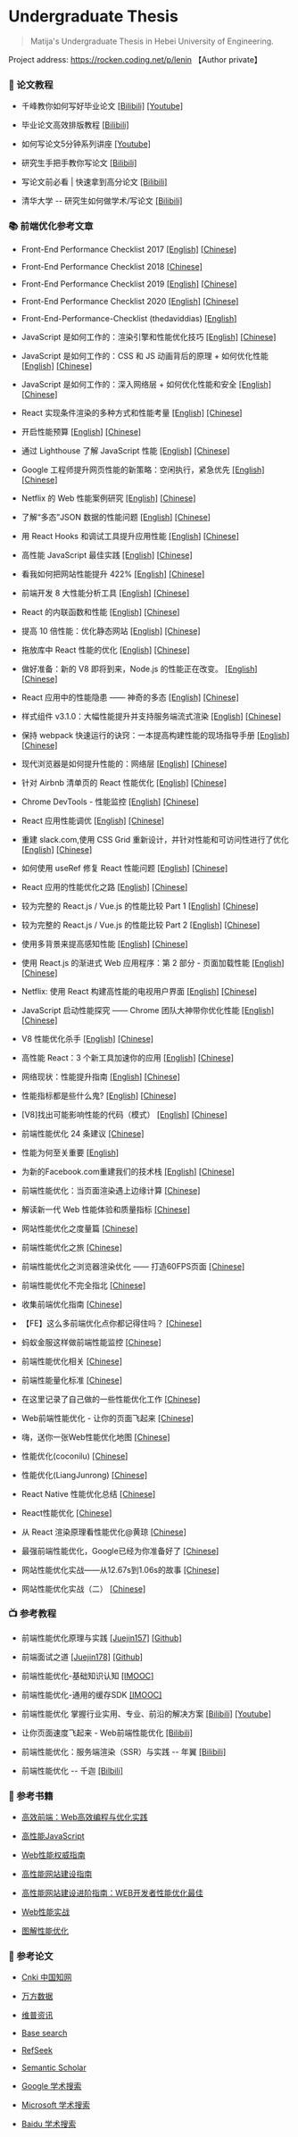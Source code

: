 # Undergraduate Thesis


> Matija's Undergraduate Thesis in Hebei University of Engineering.

Project address: https://rocken.coding.net/p/lenin 【Author private】

### 📰 论文教程

 - 千峰教你如何写好毕业论文 [[Bilibili]](https://www.bilibili.com/video/BV1Gb411g73P) [[Youtube]](https://www.youtube.com/playlist?list=PLwDQt7s1o9J7hn46H0aA6Io0fNV9q5ddk)
 
 - 毕业论文高效排版教程 [[Bilibili]](https://www.bilibili.com/video/BV1hJ41157nT)
 
 - 如何写论文5分钟系列讲座 [[Youtube]](https://www.youtube.com/playlist?list=PLCv-pdXpV6AgnZJd7AcaitvOrgwXbVF9a)
 
 - 研究生手把手教你写论文 [[Bilibili]](https://www.bilibili.com/video/BV1KJ411R7Y8)
 
 - 写论文前必看 | 快速拿到高分论文 [[Bilibili]](https://www.bilibili.com/video/BV13J41197yK)
 
 - 清华大学 -- 研究生如何做学术/写论文 [[Bilibili]](https://www.bilibili.com/video/BV1vE411J7mG)


### 📚 前端优化参考文章

 - Front-End Performance Checklist 2017 [[English]](https://www.smashingmagazine.com/2016/12/front-end-performance-checklist-2017-pdf-pages/) [[Chinese]](https://mp.weixin.qq.com/s/g4_XfZR81_L29G2q3ue4aw)
 
 - Front-End Performance Checklist 2018 [[Chinese]](https://github.com/xitu/gold-miner/blob/master/TODO/front-end-performance-checklist-2018-1.md)
 
 - Front-End Performance Checklist 2019 [[English]](https://www.smashingmagazine.com/2019/01/front-end-performance-checklist-2019-pdf-pages/) [[Chinese]](https://github.com/xitu/gold-miner/blob/master/TODO1/front-end-performance-checklist-2019-pdf-pages-1.md)

 - Front-End Performance Checklist 2020 [[English]](https://www.smashingmagazine.com/2020/01/front-end-performance-checklist-2020-pdf-pages/) [[Chinese]](https://mp.weixin.qq.com/s/rPnRfsIlGwAZIm2yNAdUzg)
 
 - Front-End-Performance-Checklist (thedaviddias)  [[English]](https://github.com/thedaviddias/Front-End-Performance-Checklist)
 
 - JavaScript 是如何工作的：渲染引擎和性能优化技巧 [[English]](https://blog.sessionstack.com/how-javascript-works-the-rendering-engine-and-tips-to-optimize-its-performance-7b95553baeda?gi=c780592644ad) [[Chinese]](https://github.com/xitu/gold-miner/blob/master/TODO1/how-javascript-works-the-rendering-engine-and-tips-to-optimize-its-performance.md)
 
 - JavaScript 是如何工作的：CSS 和 JS 动画背后的原理 + 如何优化性能 [[English]](https://blog.sessionstack.com/how-javascript-works-under-the-hood-of-css-and-js-animations-how-to-optimize-their-performance-db0e79586216) [[Chinese]](https://github.com/xitu/gold-miner/blob/master/TODO1/how-javascript-works-under-the-hood-of-css-and-js-animations-how-to-optimize-their-performance.md)

 - JavaScript 是如何工作的：深入网络层 + 如何优化性能和安全 [[English]](https://blog.sessionstack.com/how-javascript-works-inside-the-networking-layer-how-to-optimize-its-performance-and-security-f71b7414d34c) [[Chinese]](https://github.com/xitu/gold-miner/blob/master/TODO1/how-javascript-works-inside-the-networking-layer-how-to-optimize-its-performance-and-security.md)

 - React 实现条件渲染的多种方式和性能考量 [[English]](https://blog.logrocket.com/conditional-rendering-in-react-c6b0e5af381e/) [[Chinese]](https://github.com/xitu/gold-miner/blob/master/TODO1/conditional-rendering-in-react.md)

 - 开启性能预算 [[English]](https://medium.com/@addyosmani/start-performance-budgeting-dabde04cf6a3) [[Chinese]](https://github.com/xitu/gold-miner/blob/master/TODO1/start-performance-budgeting.md)
 - 通过 Lighthouse 了解 JavaScript 性能 [[English]](https://dev.to/addyosmani/shine-a-light-on-javascript-performance-with-lighthouse-1opf) [[Chinese]](https://github.com/xitu/gold-miner/blob/master/TODO1/shine-a-light-on-javascript-performance-with-lighthouse-1opf.md)
 - Google 工程师提升网页性能的新策略：空闲执行，紧急优先 [[English]](https://philipwalton.com/articles/idle-until-urgent/?utm_source=mybridge&utm_medium=blog&utm_campaign=read_more) [[Chinese]](https://github.com/xitu/gold-miner/blob/master/TODO1/idle-until-urgent.md)

 - Netflix 的 Web 性能案例研究 [[English]](https://medium.com/dev-channel/a-netflix-web-performance-case-study-c0bcde26a9d9) [[Chinese]](https://github.com/xitu/gold-miner/blob/master/TODO1/a-netflix-web-performance-case-study.md)

 - 了解“多态”JSON 数据的性能问题 [[English]](https://medium.com/wolfram-developers/understanding-a-performance-issue-with-polymorphic-json-data-e7e4cd079be0) [[Chinese]](https://github.com/xitu/gold-miner/blob/master/TODO1/understanding-a-performance-issue-with-polymorphic-json-data.md)
 
 - 用 React Hooks 和调试工具提升应用性能 [[English]](https://medium.com/clever-franke/increase-your-apps-performance-with-react-hooks-and-the-react-dev-tools-bfa67e72299c) [[Chinese]](https://github.com/xitu/gold-miner/blob/master/TODO1/increase-your-apps-performance-with-react-hooks-and-the-react-dev-tools.md)

 - 高性能 JavaScript 最佳实践 [[English]](https://levelup.gitconnected.com/performant-javascript-best-practices-c5a49a357e46) [[Chinese]](https://github.com/xitu/gold-miner/blob/master/TODO1/performant-javascript-best-practices.md)
 
 - 看我如何把网站性能提升 422% [[English]](https://blog.bitsrc.io/how-i-increased-our-web-performance-by-422-84e4997132ff) [[Chinese]](https://github.com/xitu/gold-miner/blob/master/article/2020/how-i-increased-our-web-performance-by-422.md)

 - 前端开发 8 大性能分析工具 [[English]](https://blog.bitsrc.io/performance-analysis-tools-for-front-end-development-a7b3c1488876) [[Chinese]](https://github.com/xitu/gold-miner/blob/master/article/2020/performance-analysis-tools-for-front-end-development.md)
 
 - React 的内联函数和性能 [[English]](https://cdb.reacttraining.com/react-inline-functions-and-performance-bdff784f5578) [[Chinese]](https://github.com/xitu/gold-miner/blob/master/TODO1/react-inline-functions-and-performance.md)
 
 - 提高 10 倍性能：优化静态网站 [[English]](https://hackernoon.com/optimizing-a-static-site-d5ab6899f249) [[Chinese]](https://github.com/xitu/gold-miner/blob/master/TODO1/optimizing-a-static-site.md)
 
 - 拖放库中 React 性能的优化 [[English]](https://medium.com/@alexandereardon/dragging-react-performance-forward-688b30d40a33) [[Chinese]](https://github.com/xitu/gold-miner/blob/master/TODO/dragging-react-performance-forward.md)
 
 - 做好准备：新的 V8 即将到来，Node.js 的性能正在改变。 [[English]](https://medium.com/the-node-js-collection/get-ready-a-new-v8-is-coming-node-js-performance-is-changing-46a63d6da4de) [[Chinese]](https://github.com/xitu/gold-miner/blob/master/TODO/get-ready-a-new-v8-is-coming-node-js-performance-is-changing.md)
 
 - React 应用中的性能隐患 —— 神奇的多态 [[English]](https://medium.com/@bmeurer/surprising-polymorphism-in-react-applications-63015b50abc) [[Chinese]](https://github.com/xitu/gold-miner/blob/master/TODO/surprising-polymorphism-in-react-applications.md)
 
 - 样式组件 v3.1.0：大幅性能提升并支持服务端流式渲染 [[English]](https://medium.com/styled-components/v3-1-0-such-perf-wow-many-streams-c45c434dbd03) [[Chinese]](https://github.com/xitu/gold-miner/blob/master/TODO/v3-1-0-such-perf-wow-many-streams.md)
 
 - 保持 webpack 快速运行的诀窍：一本提高构建性能的现场指导手册 [[English]](https://slack.engineering/keep-webpack-fast-a-field-guide-for-better-build-performance-f56a5995e8f1) [[Chinese]](https://github.com/xitu/gold-miner/blob/master/TODO/keep-webpack-fast-a-field-guide-for-better-build-performance.md)
 
 - 现代浏览器是如何提升性能的：网络层 [[English]](https://blog.sessionstack.com/how-modern-web-browsers-accelerate-performance-the-networking-layer-f6efaf7bfcf4) [[Chinese]](https://github.com/xitu/gold-miner/blob/master/TODO/how-modern-web-browsers-accelerate-performance-the-networking-layer.md)

 - 针对 Airbnb 清单页的 React 性能优化 [[English]](https://medium.com/airbnb-engineering/recent-web-performance-fixes-on-airbnb-listing-pages-6cd8d93df6f4) [[Chinese]](https://github.com/xitu/gold-miner/blob/master/TODO/recent-web-performance-fixes-on-airbnb-listing-pages.md)
 
 - Chrome DevTools - 性能监控 [[English]](https://hospodarets.com/chrome-devtools-performance-monitor?utm_source=SitePoint&utm_medium=email&utm_campaign=Versioning) [[Chinese]](https://github.com/xitu/gold-miner/blob/master/TODO/chrome-devtools-performance-monitor.md)
 
 - React 应用性能调优 [[English]](https://codeburst.io/performance-tuning-a-react-application-f480f46dc1a2) [[Chinese]](https://github.com/xitu/gold-miner/blob/master/TODO/performance-tuning-a-react-application.md)
 
 - 重建 slack.com,使用 CSS Grid 重新设计，并针对性能和可访问性进行了优化 [[English]](https://slack.engineering/rebuilding-slack-com-b124c405c193) [[Chinese]](https://github.com/xitu/gold-miner/blob/master/TODO/rebuilding-slack-com.md)
 
 - 如何使用 useRef 修复 React 性能问题 [[English]](https://medium.com/better-programming/how-to-useref-to-fix-react-performance-issues-4d92a8120c09) [[Chinese]](https://github.com/xitu/gold-miner/blob/master/article/2020/how-to-useref-to-fix-react-performance-issues.md)
 
 - React 应用的性能优化之路 [[English]](http://gold.xitu.io/entry/574574102b51e900697b3817) [[Chinese]](https://github.com/xitu/gold-miner/blob/master/TODO/performance-optimisations-for-react-applications.md)
 
 - 较为完整的 React.js / Vue.js 的性能比较 Part 1 [[English]](https://engineering.footballradar.com/from-a-react-point-of-vue-comparing-reactjs-to-vuejs-for-dynamic-tabular-data/) [[Chinese]](https://github.com/datablestorm/gold-miner/blob/master/TODO/from-a-react-point-of-vue-comparing-reactjs-to-vuejs-for-dynamic-tabular-data.md)
 
 - 较为完整的 React.js / Vue.js 的性能比较 Part 2 [[English]](https://engineering.footballradar.com/a-fairer-vue-of-react-comparing-react-to-vue-for-dynamic-tabular-data-part-2/) [[Chinese]](https://github.com/xitu/gold-miner/blob/master/TODO/a-fairer-vue-of-react-comparing-react-to-vue-for-dynamic-tabular-data-part-2.md)
 
 - 使用多背景来提高感知性能 [[English]](http://csswizardry.com/2016/10/improving-perceived-performance-with-multiple-background-images/) [[Chinese]](https://github.com/xitu/gold-miner/blob/master/TODO/improving-perceived-performance-with-multiple-background-images.md)
 
 - 使用 React.js 的渐进式 Web 应用程序：第 2 部分 - 页面加载性能 [[English]](https://medium.com/@addyosmani/progressive-web-apps-with-react-js-part-2-page-load-performance-33b932d97cf2#.o0f4vf64s) [[Chinese]](https://juejin.cn/post/6844903454591172622)
 
 - Netflix: 使用 React 构建高性能的电视用户界面 [[English]](http://techblog.netflix.com/2017/01/crafting-high-performance-tv-user.html) [[Chinese]](https://github.com/xitu/gold-miner/blob/master/TODO/crafting-high-performance-tv-user.md)
 
 - JavaScript 启动性能探究 —— Chrome 团队大神带你优化性能 [[English]](https://medium.com/reloading/javascript-start-up-performance-69200f43b201#.f2ifedbt2) [[Chinese]](https://github.com/xitu/gold-miner/blob/master/TODO/javascript-start-up-performance.md)
 
 - V8 性能优化杀手 [[English]](https://github.com/petkaantonov/bluebird/wiki/Optimization-killers) [[Chinese]](https://juejin.cn/post/6844903486077812743)
 
 - 高性能 React：3 个新工具加速你的应用 [[English]](https://medium.freecodecamp.org/make-react-fast-again-tools-and-techniques-for-speeding-up-your-react-app-7ad39d3c1b82)
 [[Chinese]](https://github.com/xitu/gold-miner/blob/master/TODO/make-react-fast-again-tools-and-techniques-for-speeding-up-your-react-app.md)
 
 - 网络现状：性能提升指南 [[English]](https://medium.com/@fox/talk-the-state-of-the-web-3e12f8e413b3) [[Chinese]](https://github.com/xitu/gold-miner/blob/master/TODO/talk-the-state-of-the-web.md)
 
 - 性能指标都是些什么鬼? [[English]](https://codeburst.io/performance-metrics-whats-this-all-about-1128461ad6b) [[Chinese]](https://github.com/xitu/gold-miner/blob/master/TODO/performance-metrics-whats-this-all-about.md)
 
 - [V8]找出可能影响性能的代码（模式） [[English]](https://www.netguru.co/blog/tracing-patterns-hinder-performance) [[Chinese]](https://github.com/xitu/gold-miner/blob/master/TODO/tracing-patterns-hinder-performance.md)
 
 - 前端性能优化 24 条建议 [[Chinese]](https://segmentfault.com/a/1190000022205291)
 
 - 性能为何至关重要 [[English]](https://web.dev/why-speed-matters/)
 
 - 为新的Facebook.com重建我们的技术栈 [[English]](https://engineering.fb.com/2020/05/08/web/facebook-redesign/) [[Chinese]](https://www.yuque.com/docs/share/6aee9dd5-da3f-462b-b4bd-caec0ec6f60e)
 
 - 前端性能优化：当页面渲染遇上边缘计算 [[Chinese]](https://developer.aliyun.com/article/762599)
 
 - 解读新一代 Web 性能体验和质量指标 [[Chinese]](https://juejin.cn/post/6844904168591736846)
 
 - 网站性能优化之度量篇 [[Chinese]](https://blog.liyaodong.com/posts/website-performance-metrics/)
 
 - 前端性能优化之旅 [[Chinese]](https://alienzhou.github.io/fe-performance-journey/)
 
 - 前端性能优化之浏览器渲染优化 —— 打造60FPS页面 [[Chinese]](https://github.com/fi3ework/blog/issues/9)
 
 - 前端性能优化不完全指北 [[Chinese]](https://github.com/SunshowerC/blog/issues/9)
 
 - 收集前端优化指南 [[Chinese]](https://github.com/vue3/vue3-News/issues/8)
 
 - 【FE】这么多前端优化点你都记得住吗？ [[Chinese]](https://github.com/zwwill/blog/issues/1)
 
 - 蚂蚁金服这样做前端性能监控 [[Chinese]](https://github.com/ricosmall/mirror/issues/9)
 
 - 前端性能优化相关 [[Chinese]](https://github.com/wy-ei/notebook/issues/34)
 
 - 前端性能量化标准 [[Chinese]](https://github.com/frontend9/fe9-library/issues/7)
 
 - 在这里记录了自己做的一些性能优化工作 [[Chinese]](https://github.com/leoyb/web-performance-optimization)
 
 - Web前端性能优化 - 让你的页面飞起来 [[Chinese]](https://supremeyh.github.io/2019/06/25/Web%E5%89%8D%E7%AB%AF%E6%80%A7%E8%83%BD%E4%BC%98%E5%8C%96-%E8%AE%A9%E4%BD%A0%E7%9A%84%E9%A1%B5%E9%9D%A2%E9%A3%9E%E8%B5%B7%E6%9D%A5/)
 
 - 嗨，送你一张Web性能优化地图 [[Chinese]](https://github.com/berwin/Blog/issues/23)
 
 - 性能优化(coconilu) [[Chinese]](https://github.com/coconilu/Blog/issues/167)
 
 - 性能优化(LiangJunrong) [[Chinese]](https://github.com/LiangJunrong/document-library/blob/master/%E7%B3%BB%E5%88%97-%E9%9D%A2%E8%AF%95%E8%B5%84%E6%96%99/%E6%B5%8F%E8%A7%88%E5%99%A8/%E6%80%A7%E8%83%BD%E4%BC%98%E5%8C%96.md)
 
 - React Native 性能优化总结 [[Chinese]](https://github.com/amandakelake/blog/issues/49)
 
 - React性能优化 [[Chinese]](https://github.com/aermin/blog/issues/84)
 
 - 从 React 渲染原理看性能优化@黄琼 [[Chinese]](https://github.com/yanyue404/blog/issues/50)
 
 - 最强前端性能优化，Google已经为你准备好了 [[Chinese]](https://zhuanlan.zhihu.com/p/67134654)
 
 - 网站性能优化实战——从12.67s到1.06s的故事 [[Chinese]](https://imweb.io/topic/5b6fd3c13cb5a02f33c013bd)
 
 - 网站性能优化实战（二） [[Chinese]](https://imweb.io/topic/5b4d417eee0c3b0779df96d9)
 
 
### 📺 参考教程

 - 前端性能优化原理与实践 [[Juejin157]](https://juejin.cn/book/6844733750048210957) [[Github]](https://github.com/Turtix/juejinxiaoce/tree/master/%E6%8E%98%E9%87%91%E5%B0%8F%E5%86%8C/%E5%89%8D%E7%AB%AF%E6%80%A7%E8%83%BD%E4%BC%98%E5%8C%96%E5%8E%9F%E7%90%86%E4%B8%8E%E5%AE%9E%E8%B7%B5)
 
 - 前端面试之道 [[Juejin178]](https://juejin.cn/book/6844733763675488269) [[Github]](https://github.com/Turtix/juejinxiaoce/tree/master/%E6%8E%98%E9%87%91%E5%B0%8F%E5%86%8C/%E5%89%8D%E7%AB%AF%E9%9D%A2%E8%AF%95%E4%B9%8B%E9%81%93)
 
 - 前端性能优化-基础知识认知 [[IMOOC]](https://www.imooc.com/learn/580)
 
 - 前端性能优化-通用的缓存SDK [[IMOOC]](https://www.imooc.com/learn/866)
 
 - 前端性能优化 掌握行业实用、专业、前沿的解决方案 [[Bilibili]](https://www.bilibili.com/video/BV1uK4y1L7jR/) [[Youtube]](https://www.youtube.com/playlist?list=PL_Ykv8s0Hist_0Hen84jYImp3t9gjTrmf)
 
 - 让你页面速度飞起来 - Web前端性能优化 [[Bilibili]](https://www.bilibili.com/video/BV1Ba4y1W7MM/)
 
 - 前端性能优化：服务端渲染（SSR）与实践 -- 年翼 [[Bilibili]](https://www.bilibili.com/video/BV1tZ4y1G7Ue)
 
 - 前端性能优化 -- 千迦 [[Bilbili]](https://www.bilibili.com/video/BV1XZ4y1G72E)

### 📝 参考书籍

 - [高效前端：Web高效编程与优化实践](https://book.douban.com/subject/30170670/)
 
 - [高性能JavaScript](https://github.com/cunxu/Undergraduate-Thesis/blob/main/E-book/%E9%AB%98%E6%80%A7%E8%83%BDJavaScript.pdf)
 
 - [Web性能权威指南](https://github.com/cunxu/Undergraduate-Thesis/blob/main/E-book/Web%E6%80%A7%E8%83%BD%E6%9D%83%E5%A8%81%E6%8C%87%E5%8D%97.pdf)
 
 - [高性能网站建设指南](https://github.com/cunxu/Undergraduate-Thesis/blob/main/E-book/%E9%AB%98%E6%80%A7%E8%83%BD%E7%BD%91%E7%AB%99%E5%BB%BA%E8%AE%BE%E6%8C%87%E5%8D%97.pdf)
 
 - [高性能网站建设进阶指南：WEB开发者性能优化最佳](https://github.com/sqhtiamo/web-frontend-performance/blob/master/book/%E9%AB%98%E6%80%A7%E8%83%BD%E7%BD%91%E7%AB%99%E5%BB%BA%E8%AE%BE%E8%BF%9B%E9%98%B6%E6%8C%87%E5%8D%97%EF%BC%9AWEB%E5%BC%80%E5%8F%91%E8%80%85%E6%80%A7%E8%83%BD%E4%BC%98%E5%8C%96%E6%9C%80%E4%BD%B3.pdf)
 
 - [Web性能实战](https://www.ituring.com.cn/book/2011)
 
 - [图解性能优化](https://github.com/cunxu/Undergraduate-Thesis/blob/main/E-book/%E5%9B%BE%E8%A7%A3%E6%80%A7%E8%83%BD%E4%BC%98%E5%8C%96.pdf)
 
### 📠 参考论文

 - [Cnki 中国知网](https://www.cnki.net/)
 
 - [万方数据](http://www.wanfangdata.com.cn/index.html)
 
 - [维普资讯](http://www.cqvip.com/)
 
 - [Base search](https://www.base-search.net/)
 
 - [RefSeek](https://www.refseek.com/)
 
 - [Semantic Scholar](https://www.semanticscholar.org/)
 
 - [Google 学术搜索](https://scholar.google.com/)
 
 - [Microsoft 学术搜索](https://academic.microsoft.com/home)
 
 - [Baidu 学术搜索](https://xueshu.baidu.com/)
